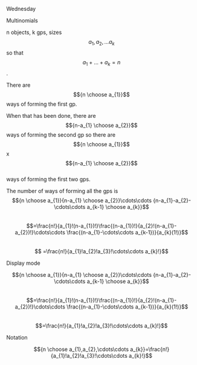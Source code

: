 Wednesday

Multinomials

n objects, k gps, sizes $$a_{1},a_{2},\ldots a_{k}$$   so that  $$a_{1}+\ldots+a_{k}=n$$.

There are $${n \choose a_{1}}$$ways of forming the first gp.

When that has been done, there are $${n-a_{1} \choose a_{2}}$$ ways of forming the second gp so there are  
 $${n \choose a_{1}}$$x$${n-a_{1} \choose a_{2}}$$  
 ways of forming the first two gps.

The number of ways of forming all the gps is  
 $${n \choose a_{1}}{n-a_{1} \choose a_{2}}\cdots\cdots {n-a_{1}-a_{2}-\cdots\cdots a_{k-1} \choose a_{k}}$$    
 $$=\frac{n!}{a_{1}!(n-a_{1})!}\frac{(n-a_{1})!}{a_{2}!(n-a_{1}-a_{2})!}\cdots\cdots \frac{(n-a_{1}-\cdots\cdots a_{k-1})}{a_{k}(1!)}$$    
$$ =\frac{n!}{a_{1}!a_{2}!a_{3}!\cdots\cdots a_{k}!}$$    
 

Display mode

$${n \choose a_{1}}{n-a_{1} \choose a_{2}}\cdots\cdots {n-a_{1}-a_{2}-\cdots\cdots a_{k-1} \choose a_{k}}$$    
$$=\frac{n!}{a_{1}!(n-a_{1})!}\frac{(n-a_{1})!}{a_{2}!(n-a_{1}-a_{2})!}\cdots\cdots \frac{(n-a_{1}-\cdots\cdots a_{k-1})}{a_{k}(1!)}$$    
$$=\frac{n!}{a_{1}!a_{2}!a_{3}!\cdots\cdots a_{k}!}$$    

Notation

$${n \choose a_{1},a_{2},\cdots\cdots a_{k}}=\frac{n!}{a_{1}!a_{2}!a_{3}!\cdots\cdots a_{k}!}$$
